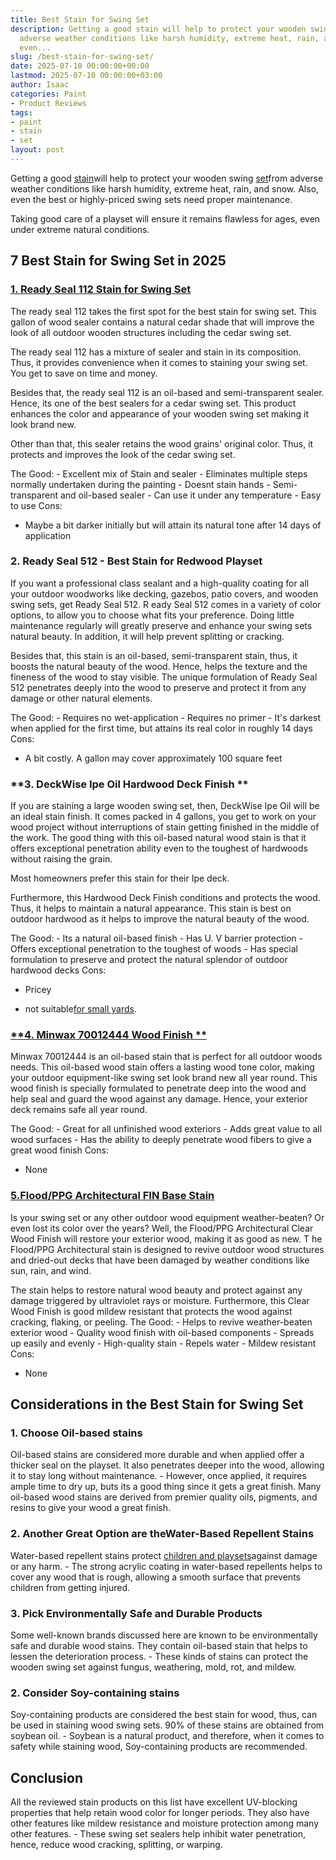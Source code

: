 ```yaml
---
title: Best Stain for Swing Set
description: Getting a good stain will help to protect your wooden swing set from
  adverse weather conditions like harsh humidity, extreme heat, rain, and snow. Also,
  even...
slug: /best-stain-for-swing-set/
date: 2025-07-10 00:00:00+00:00
lastmod: 2025-07-10 00:00:00+03:00
author: Isaac
categories: Paint
- Product Reviews
tags:
- paint
- stain
- set
layout: post
---
```

Getting a good [stain](https://pestpolicy.com/best-stain-for-douglas-fir-door/)will help to protect your wooden swing [set](https://pestpolicy.com/best-stain-for-cedar-swing-set/)from adverse weather conditions like harsh humidity, extreme heat, rain, and snow. Also, even the best or highly-priced swing sets need proper maintenance.

Taking good care of a playset will ensure it remains flawless for ages, even under extreme natural conditions.

##  7 Best Stain for Swing Set in 2025

###  [1. Ready Seal 112 Stain for Swing Set](https://www.amazon.com/dp/B00MDVLMGK/?tag=p-policy-20)

The ready seal 112 takes the first spot for the best stain for swing set. This gallon of wood sealer contains a natural cedar shade that will improve the look of all outdoor wooden structures including the cedar swing set.

The ready seal 112 has a mixture of sealer and stain in its composition. Thus, it provides convenience when it comes to staining your swing set. You get to save on time and money.

Besides that, the ready seal 112 is an oil-based and semi-transparent sealer. Hence, its one of the best sealers for a cedar swing set. This product enhances the color and appearance of your wooden swing set making it look brand new.

Other than that, this sealer retains the wood grains' original color. Thus, it protects and improves the look of the cedar swing set.

The Good: - Excellent mix of Stain and sealer - Eliminates multiple steps normally undertaken during the painting - Doesnt stain hands - Semi-transparent and oil-based sealer - Can use it under any temperature - Easy to use
Cons:

- Maybe a bit darker initially but will attain its natural tone after 14 days of application

###  **2. Ready Seal 512 - Best Stain for Redwood Playset**

If you want a professional class sealant and a high-quality coating for all your outdoor woodworks like decking, gazebos, patio covers, and wooden swing sets, get Ready Seal 512. R eady Seal 512 comes in a variety of color options, to allow you to choose what fits your preference. Doing little maintenance regularly will greatly preserve and enhance your swing sets natural beauty. In addition, it will help prevent splitting or cracking.

Besides that, this stain is an oil-based, semi-transparent stain, thus, it boosts the natural beauty of the wood. Hence, helps the texture and the fineness of the wood to stay visible. The unique formulation of Ready Seal 512 penetrates deeply into the wood to preserve and protect it from any damage or other natural elements.

The Good: - Requires no wet-application - Requires no primer - It's darkest when applied for the first time, but attains its real color in roughly 14 days
Cons:

- A bit costly. A gallon may cover approximately 100 square feet

###  **3. DeckWise Ipe Oil Hardwood Deck Finish **

If you are staining a large wooden swing set, then, DeckWise Ipe Oil will be an ideal stain finish. It comes packed in 4 gallons, you get to work on your wood project without interruptions of stain getting finished in the middle of the work. The good thing with this oil-based natural wood stain is that it offers exceptional penetration ability even to the toughest of hardwoods without raising the grain.

Most homeowners prefer this stain for their Ipe deck.

Furthermore, this Hardwood Deck Finish conditions and protects the wood. Thus, it helps to maintain a natural appearance. This stain is best on outdoor hardwood as it helps to improve the natural beauty of the wood.

The Good: - Its a natural oil-based finish - Has U. V barrier protection - Offers exceptional penetration to the toughest of woods - Has special formulation to preserve and protect the natural splendor of outdoor hardwood decks
Cons:

- Pricey

- not suitable[for small yards](https://pestpolicy.com/best-swing-sets-for-small-yards/).

###  [**4. Minwax 70012444 Wood Finish **](https://www.amazon.com/dp/B001CESFSM/?tag=p-policy-20)

Minwax 70012444 is an oil-based stain that is perfect for all outdoor woods needs. This oil-based wood stain offers a lasting wood tone color, making your outdoor equipment-like swing set look brand new all year round. This wood finish is specially formulated to penetrate deep into the wood and help seal and guard the wood against any damage. Hence, your exterior deck remains safe all year round.

The Good: - Great for all unfinished wood exteriors - Adds great value to all wood surfaces - Has the ability to deeply penetrate wood fibers to give a great wood finish
Cons:

- None

###  [5.Flood/PPG Architectural FIN Base Stain](https://www.amazon.com/dp/B01EFRQF7U/?tag=p-policy-20)

Is your swing set or any other outdoor wood equipment weather-beaten? Or even lost its color over the years? Well, the Flood/PPG Architectural Clear Wood Finish will restore your exterior wood, making it as good as new. T he Flood/PPG Architectural stain is designed to revive outdoor wood structures and dried-out decks that have been damaged by weather conditions like sun, rain, and wind.

The stain helps to restore natural wood beauty and protect against any damage triggered by ultraviolet rays or moisture. Furthermore, this Clear Wood Finish is good mildew resistant that protects the wood against cracking, flaking, or peeling. The Good: - Helps to revive weather-beaten exterior wood - Quality wood finish with oil-based components - Spreads up easily and evenly - High-quality stain - Repels water - Mildew resistant
Cons:

- None

##  Considerations in the Best Stain for Swing Set

###  **1. Choose Oil-based stains**

Oil-based stains are considered more durable and when applied offer a thicker seal on the playset. It also penetrates deeper into the wood, allowing it to stay long without maintenance. - However, once applied, it requires ample time to dry up, buts its a good thing since it gets a great finish. Many oil-based wood stains are derived from premier quality oils, pigments, and resins to give your wood a great finish.

###  **2. Another Great Option are theWater-Based Repellent Stains**

Water-based repellent stains protect [children and playsets](https://pestpolicy.com/best-swing-set-for-older-kids/)against damage or any harm. - The strong acrylic coating in water-based repellents helps to cover any wood that is rough, allowing a smooth surface that prevents children from getting injured.

###  **3. Pick Environmentally Safe and Durable Products**

Some well-known brands discussed here are known to be environmentally safe and durable wood stains. They contain oil-based stain that helps to lessen the deterioration process. - These kinds of stains can protect the wooden swing set against fungus, weathering, mold, rot, and mildew.

###  **2. Consider Soy-containing stains**

Soy-containing products are considered the best stain for wood, thus, can be used in staining wood swing sets. 90% of these stains are obtained from soybean oil. - Soybean is a natural product, and therefore, when it comes to safety while staining wood, Soy-containing products are recommended.

##  Conclusion

All the reviewed stain products on this list have excellent UV-blocking properties that help retain wood color for longer periods. They also have other features like mildew resistance and moisture protection among many other features. - These swing set sealers help inhibit water penetration, hence, reduce wood cracking, splitting, or warping.